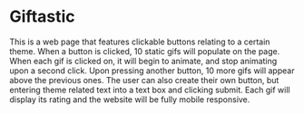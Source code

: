 # Giftastic
This is a web page that features clickable buttons relating to a certain theme. When a button is clicked, 10 static gifs will populate on the page. When each gif is clicked on, it will begin to animate, and stop animating upon a second click. Upon pressing another button, 10 more gifs will appear above the previous ones. The user can also create their own button, but entering theme related text into a text box and clicking submit.  Each gif will display its rating and the website will be fully mobile responsive. 
